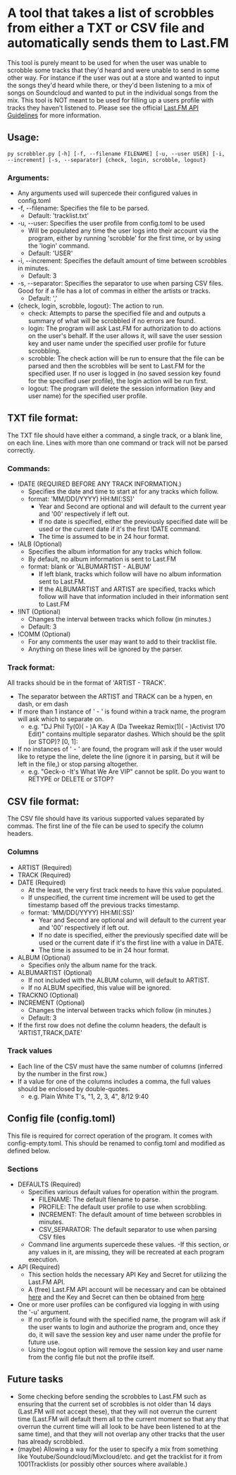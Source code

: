 # A tool that takes a list of scrobbles from either a TXT or CSV file and automatically sends them to Last.FM
This tool is purely meant to be used for when the user was unable to scrobble some tracks that they'd heard and were unable to send in some other way. For instance if the user was out at a store and wanted to input the songs they'd heard while there, or they'd been listening to a mix of songs on Soundcloud and wanted to put in the individual songs from the mix. This tool is NOT meant to be used for filling up a users profile with tracks they haven't listened to. Please see the official [Last.FM API Guidelines](https://www.last.fm/api/scrobbling#when-is-a-scrobble-a-scrobble) for more information.

## Usage:
```
py scrobbler.py [-h] [-f, --filename FILENAME] [-u, --user USER] [-i, --increment] [-s, --separator] {check, login, scrobble, logout}
```

### Arguments:
- Any arguments used will supercede their configured values in config.toml
- -f, --filename: Specifies the file to be parsed.
	- Default: 'tracklist.txt'
- -u, --user: Specifies the user profile from config.toml to be used
	- Will be populated any time the user logs into their account via the program, either by running 'scrobble' for the first time, or by using the 'login' command.
	- Default: 'USER'
- -i, --increment: Specifies the default amount of time between scrobbles in minutes.
	- Default: 3
- -s, --separator: Specifies the separator to use when parsing CSV files. Good for if a file has a lot of commas in either the artists or tracks.
	- Default: ','
- {check, login, scrobble, logout}: The action to run.
	- check: Attempts to parse the specified file and and outputs a summary of what will be scrobbled if no errors are found.
	- login: The program will ask Last.FM for authorization to do actions on the user's behalf. If the user allows it, will save the user session key and user name under the specified user profile for future scrobbling.
	- scrobble: The check action will be run to ensure that the file can be parsed and then the scrobbles will be sent to Last.FM for the specified user. If no user is logged in (no saved session key found for the specified user profile), the login action will be run first.
	- logout: The program will delete the session information (key and user name) for the specified user profile.

## TXT file format:
The TXT file should have either a command, a single track, or a blank line, on each line. Lines with more than one command or track will not be parsed correctly.

### Commands:
- !DATE (REQUIRED BEFORE ANY TRACK INFORMATION.)
	- Specifies the date and time to start at for any tracks which follow.
	- format: 'MM/DD(/YYYY) HH:MI(:SS)'
		- Year and Second are optional and will default to the current year and '00' respectively if left out.
		- If no date is specified, either the previously specified date will be used or the current date if it's the first !DATE command.
		- The time is assumed to be in 24 hour format.
- !ALB (Optional)
	- Specifies the album information for any tracks which follow.
	- By default, no album information is sent to Last.FM
	- format: blank or 'ALBUMARTIST - ALBUM'
		- If left blank, tracks which follow will have no album information sent to Last.FM.
		- If the ALBUMARTIST and ARTIST are specified, tracks which follow will have that information included in their information sent to Last.FM
- !INT (Optional)
	- Changes the interval between tracks which follow (in minutes.)
	- Default: 3
- !COMM (Optional)
	- For any comments the user may want to add to their tracklist file.
	- Anything on these lines will be ignored by the parser.

### Track format:
All tracks should be in the format of 'ARTIST - TRACK'.
- The separator between the ARTIST and TRACK can be a hypen, en dash, or em dash
- If more than 1 instance of ' - ' is found within a track name, the program will ask which to separate on.
	- e.g. "DJ Phil Ty(0)( - )A Kay A (Da Tweekaz Remix(1)( - )Activist 170 Edit)" contains multiple separator dashes. Which should be the split (or STOP)? [0, 1]:
- If no instances of ' - ' are found, the program will ask if the user would like to retype the line, delete the line (ignore it in parsing, but it will be left in the file,) or stop parsing altogether.
	- e.g. "Geck-o -It's What We Are VIP" cannot be split. Do you want to RETYPE or DELETE or STOP?

## CSV file format:
The CSV file should have its various supported values separated by commas. The first line of the file can be used to specify the column headers.

### Columns
- ARTIST (Required)
- TRACK (Required)
- DATE (Required)
	- At the least, the very first track needs to have this value populated.
	- If unspecified, the current time increment will be used to get the timestamp based off the previous tracks timestamp.
	- format: 'MM/DD(/YYYY) HH:MI(:SS)'
		- Year and Second are optional and will default to the current year and '00' respectively if left out.
		- If no date is specified, either the previously specified date will be used or the current date if it's the first line with a value in DATE.
		- The time is assumed to be in 24 hour format.
- ALBUM (Optional)
	- Specifies only the album name for the track.
- ALBUMARTIST (Optional)
	- If not included with the ALBUM column, will default to ARTIST.
	- If no ALBUM specified, this value will be ignored.
- TRACKNO (Optional)
- INCREMENT (Optional)
	- Changes the interval between tracks which follow (in minutes.)
	- Default: 3
- If the first row does not define the column headers, the default is 'ARTIST,TRACK,DATE'

### Track values
- Each line of the CSV must have the same number of columns (inferred by the number in the first row.)
- If a value for one of the columns includes a comma, the full values should be enclosed by double-quotes.
	- e.g. Plain White T's, "1, 2, 3, 4", 8/12 9:40

## Config file (config.toml)
This file is required for correct operation of the program. It comes with config-empty.toml. This should be renamed to config.toml and modified as defined below.

### Sections
- DEFAULTS (Required)
	- Specifies various default values for operation within the program.
		- FILENAME: The default filename to parse.
		- PROFILE: The default user profile to use when scrobbling.
		- INCREMENT: The default amount of time between scrobbles in minutes.
		- CSV_SEPARATOR: The default separator to use when parsing CSV files
	- Command line arguments supercede these values.
	-If this section, or any values in it, are missing, they will be recreated at each program execution.
- API (Required)
	- This section holds the necessary API Key and Secret for utilizing the Last.FM API.
	- A (free) Last.FM API account will be necessary and can be obtained [here](https://www.last.fm/api/account/create) and the Key and Secret can then be obtained from [here](https://www.last.fm/api/accounts)
- One or more user profiles can be configured via logging in with using the '-u' argument.
	- If no profile is found with the specified name, the program will ask if the user wants to login and authorize the program and, once they do, it will save the session key and user name under the profile for future use.
	- Using the logout option will remove the session key and user name from the config file but not the profile itself.


## Future tasks
- Some checking before sending the scrobbles to Last.FM such as ensuring that the current set of scrobbles is not older than 14 days (Last.FM will not accept these), that they will not overrun the current time (Last.FM will default them all to the current moment so that any that overrun the current time will all look to be have been listened to at the same time), and that they will not overlap any other tracks that the user has already scrobbled.
- (maybe) Allowing a way for the user to specify a mix from something like Youtube/Soundcloud/Mixcloud/etc. and get the tracklist for it from 1001Tracklists (or possibly other sources where available.)
